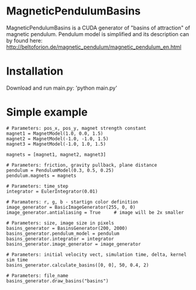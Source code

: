 MagneticPendulumBasins
======================

MagneticPendulumBasins is a CUDA generator of "basins of attraction" of magnetic pendulum. Pendulum model is simplified and its description can by found here: http://beltoforion.de/magnetic_pendulum/magnetic_pendulum_en.html

Installation
============
Download and run main.py: 'python main.py'


Simple example
==============
    # Parameters: pos_x, pos_y, magnet strength constant
    magnet1 = MagnetModel(1.0, 0.0, 1.5)
    magnet2 = MagnetModel(-1.0, -1.0, 1.5)
    magnet3 = MagnetModel(-1.0, 1.0, 1.5)
    
    magnets = [magnet1, magnet2, magnet3]     	

    # Parameters: friction, gravity pullback, plane distance
    pendulum = PendulumModel(0.3, 0.5, 0.25)
    pendulum.magnets = magnets 

    # Parameters: time_step
    integrator = EulerIntegrator(0.01)  
    
    # Paramaters: r, g, b - startign color definition
    image_generator = BasicImageGenerator(255, 0, 0)
    image_generator.antialiasing = True     # image will be 2x smaller
    
    # Parameters: size, image size in pixels
    basins_generator = BasinsGenerator(200, 2000)
    basins_generator.pendulum_model = pendulum
    basins_generator.integrator = integrator
    basins_generator.image_generator = image_generator
   
    # Parameters: initial velocity vect, simulation time, delta, kernel sim time
    basins_generator.calculate_basins([0, 0], 50, 0.4, 2)   
    
    # Parameters: file_name
    basins_generator.draw_basins("basins") 	
    
